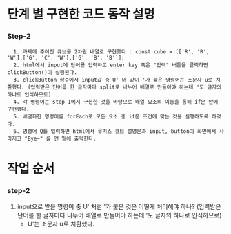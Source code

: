 # 단계 별 구현한 코드 동작 설명

### Step-2

      1. 과제에 주어진 큐브를 2차원 배열로 구현했다 : const cube = [['R', 'R', 'W'],['G', 'C', 'W'],['G', 'B', 'B']];
      2. html에서 input에 단어를 입력하고 enter key 혹은 "입력" 버튼을 클릭하면 clickButton()이 실행된다.
      3. clickButton 함수에서 input값 중 U' 와 같이 '가 붙은 명령어는 소문자 u로 치환했다. (입력받은 단어를 한 글자마다 split로 나누어 배열로 만들어야 하는데 '도 글자의 하나로 인식하므로)
      4. 각 명령어는 step-1에서 구현한 것을 바탕으로 배열 요소의 이동을 통해 if문 안에 구현했다.
      5. 배열화한 명령어를 forEach로 모든 요소 중 if문 조건에 맞는 것을 실행하도록 하였다.
      6. 명령어 Q를 입력하면 html에서 루빅스 큐브 설명문과 input, button이 화면에서 사라지고 "Bye~" 를 맨 밑에 출력한다.

# 작업 순서

### step-2

1. input으로 받을 명령어 중 U' 처럼 '가 붙은 것은 어떻게 처리해야 하나? (입력받은 단어를 한 글자마다 나누어 배열로 만들어야 하는데 '도 글자의 하나로 인식하므로)
   - U'는 소문자 u로 치환했다.
